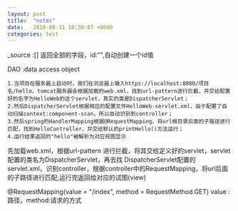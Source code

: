 ```yaml
---
layout: post
title:  "notes"
date:   2018-08-31 10:30:07 +0800
categories: test
---
```




_source :[]  返回全部的字段，id:"",自动创建一个id值

DAO :data access object

```
1.当项目在服务器上启动时，我们在浏览器上输入https://localhost:8080/项目名/hello，tomcat服务器会根据加载的web.xml，找到url-pattern进行拦截，并交给配置好的名字为HelloWeb的这个servlet，真实的类是DispatcherServlet；
2.然后DispatcherServlet根据相应的配置文件HelloWeb-servlet.xml，由于配置了自动扫描context:component-scan，所以自动识别到controller；
3.然后spring的HandlerMapping根据@RequestMapping，将url根目录后面的子路径进行匹配，找到HelloController，并交给默认的printHello()方法运行；
4.运行结果返回的"hello"被解析为对应视图显示
```

先加载web.xml，根据url-pattern 进行拦截，将其交给定义好的servlet，servlet配置的类名为DispatcherServlet，再去找 DispatcherServlet配置的servlet.xml，识别controller，根据controller中的RequestMapping，将url后面的子路径进行匹配,运行完返回给对应的试图(view)

@RequestMapping(value = "/index", method = RequestMethod.GET) value :路径，method:请求的方式